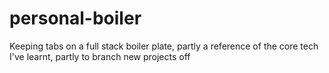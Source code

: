 # personal-boiler

Keeping tabs on a full stack boiler plate, partly a reference of the core tech I've learnt, partly to branch new projects off
